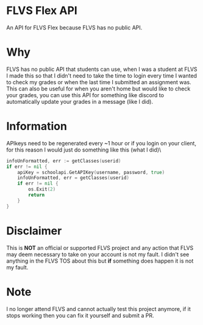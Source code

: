 # FLVS Flex API
 An API for FLVS Flex because FLVS has no public API.

# Why
FLVS has no public API that students can use, when I was a student at FLVS I made this so that I didn't need to take the time to login every time I wanted to check my grades or when the last time I submitted an assignment was.\
This can also be useful for when you aren't home but would like to check your grades, you can use this API for something like discord to automatically update your grades in a message (like I did).

# Information
APIkeys need to be regenerated every ~1 hour or if you login on your client, for this reason I would just do something like this (what I did)\
```go
infoUnFormatted, err := getClasses(userid)
if err != nil {
	apiKey = schoolapi.GetAPIKey(username, password, true)
	infoUnFormatted, err = getClasses(userid)
	if err != nil {
		os.Exit(2)
		return
	}
}
```

# Disclaimer
This is **NOT** an official or supported FLVS project and any action that FLVS may deem necessary to take on your account is not my fault. I didn't see anything in the FLVS TOS about this but **if** something does happen it is not my fault.

# Note
I no longer attend FLVS and cannot actually test this project anymore, if it stops working then you can fix it yourself and submit a PR.